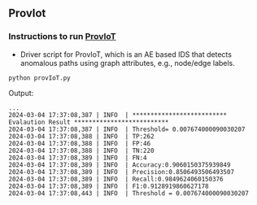 ## ProvIot

### Instructions to run [ProvIoT](provIoT.py)
- Driver script for ProvIoT, which is an AE based IDS that detects anomalous paths using graph attributes, e.g., node/edge labels.
```commandline
python provIoT.py
```

Output:

```commandline
...
2024-03-04 17:37:08,387 | INFO	| ************************** Evalaution Result **************************
2024-03-04 17:37:08,387 | INFO	| Threshold= 0.007674000090030207
2024-03-04 17:37:08,388 | INFO	| TP:262
2024-03-04 17:37:08,388 | INFO	| FP:46
2024-03-04 17:37:08,388 | INFO	| TN:220
2024-03-04 17:37:08,389 | INFO	| FN:4
2024-03-04 17:37:08,389 | INFO	| Accuracy:0.9060150375939849
2024-03-04 17:37:08,389 | INFO	| Precision:0.8506493506493507
2024-03-04 17:37:08,389 | INFO	| Recall:0.9849624060150376
2024-03-04 17:37:08,389 | INFO	| F1:0.9128919860627178
2024-03-04 17:37:08,443 | INFO	| Threshold = 0.007674000090030207
```